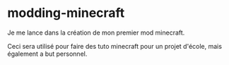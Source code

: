 # modding-minecraft

Je me lance dans la création de mon premier mod minecraft.

Ceci sera utilisé pour faire des tuto minecraft pour un projet d'école,
mais également a but personnel.
